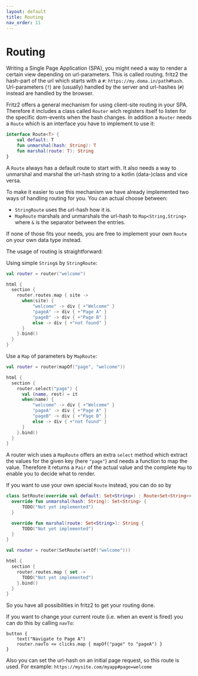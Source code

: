 ```yaml
---
layout: default
title: Routing
nav_order: 11
---
```

# Routing

Writing a Single Page Application (SPA), you might need a way to render a certain view depending on url-parameters. This is called routing. 
fritz2 the hash-part of the url which starts with a `#`: `https://my.doma.in/path#hash`. 
Url-parameters (`?`) are (usually) handled by the server and url-hashes (`#`) instead are handled by the browser.

Fritz2 offers a general mechanism for using client-site routing in your SPA. Therefore it includes a class called `Router` wich registers itself to listen for the specific dom-events when the hash changes. In addition a `Router` needs a `Route` which is an interface you have to implement to use it:
```kotlin
interface Route<T> {
    val default: T
    fun unmarshal(hash: String): T
    fun marshal(route: T): String
}
```
A `Route` always has a default route to start with. It also needs a way to unmarshal and marshal the url-hash string to a kotlin (data-)class and vice versa.

To make it easier to use this mechanism we have already implemented two ways of handling routing for you. You can actual choose between:
* `StringRoute` uses the url-hash how it is.
* `MapRoute` marshals and unmarshals the url-hash to `Map<String,String>` where `&` is the separator between the entries.

If none of those fits your needs, you are free to implement your own `Route` on your own data type instead.

The usage of routing is straightforward:

Using simple `String`s by `StringRoute`:
```kotlin
val router = router("welcome")

html {
  section {
    router.routes.map { site ->
      when(site) {
          "welcome" -> div { +"Welcome" }
          "pageA" -> div { +"Page A" }
          "pageB" -> div { +"Page B" }
          else -> div { +"not found" }
      }
    }.bind()
  }
}       
```

Use a `Map` of parameters by `MapRoute`:
```kotlin
val router = router(mapOf("page", "welcome"))

html {
  section {
    router.select("page") {
      val (name, rest) = it
      when(name) {
          "welcome" -> div { +"Welcome" }
          "pageA" -> div { +"Page A" }
          "pageB" -> div { +"Page B" }
          else -> div { +"not found" }
      }
    }.bind()
  }
}       
```
A router wich uses a `MapRoute` offers an extra `select` method which extract the values for the given key (here `"page"`) and needs a function to map the value. Therefore it returns a `Pair` of the actual value and the complete `Map` to enable you to decide what to render.

If you want to use your own special `Route` instead, you can do so by
```kotlin
class SetRoute(override val default: Set<String>) : Route<Set<String>> {
  override fun unmarshal(hash: String): Set<String> {
      TODO("Not yet implemented")
  }

  override fun marshal(route: Set<String>): String {
      TODO("Not yet implemented")
  }
}

val router = router(SetRoute(setOf("welcome")))

html {
  section {
    router.routes.map { set ->
      TODO("Not yet implemented")
    }.bind()
  }
}  
```
So you have all possibilities in fritz2 to get your routing done.

If you want to change your current route (i.e. when an event is fired) you can do this by calling `navTo`: 
```
button {
    text("Navigate to Page A")
    router.navTo <= clicks.map { mapOf("page" to "pageA") }
}
```
Also you can set the url-hash on an initial page request, so this route is used.
For example: `https://mysite.com/myapp#page=welcome`
